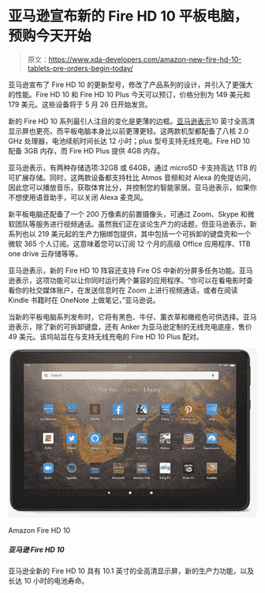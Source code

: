 # 亚马逊宣布新的 Fire HD 10 平板电脑，预购今天开始

> 原文：<https://www.xda-developers.com/amazon-new-fire-hd-10-tablets-pre-orders-begin-today/>

亚马逊宣布了 Fire HD 10 的更新型号，修改了产品系列的设计，并引入了更强大的性能。Fire HD 10 和 Fire HD 10 Plus 今天可以预订，价格分别为 149 美元和 179 美元。这些设备将于 5 月 26 日开始发货。

新的 Fire HD 10 系列最引人注目的变化是更薄的边框。[亚马逊表示](https://www.businesswire.com/news/home/20210427005712/en/Stay-Entertained-Connected-and-Productive-with-the-All-New-Fire-HD-10-and-Fire-HD-10-Plus)10 英寸全高清显示屏也更亮，而平板电脑本身比以前更薄更轻。这两款机型都配备了八核 2.0 GHz 处理器，电池续航时间长达 12 小时；plus 型号支持无线充电。Fire HD 10 配备 3GB 内存，而 Fire HD Plus 提供 4GB 内存。

亚马逊表示，有两种存储选项:32GB 或 64GB，通过 microSD 卡支持高达 1TB 的可扩展存储。同时，这两款设备都支持杜比 Atmos 音频和对 Alexa 的免提访问，因此您可以播放音乐，获取体育比分，并控制您的智能家居。亚马逊表示，如果你不想使用语音助手，可以关闭 Alexa 麦克风。

新平板电脑还配备了一个 200 万像素的前置摄像头，可通过 Zoom、Skype 和微软团队等服务进行视频通话。虽然我们正在谈论生产力的话题，但亚马逊表示，新系列也以 219 美元起的生产力捆绑包提供，其中包括一个可拆卸的键盘壳和一个微软 365 个人订阅。这意味着您可以订阅 12 个月的高级 Office 应用程序、1TB one drive 云存储等等。

亚马逊表示，新的 Fire HD 10 阵容还支持 Fire OS 中新的分屏多任务功能。亚马逊表示，这项功能可以让你同时运行两个兼容的应用程序。“你可以在看电影时查看你的社交媒体账户，在发送信息时在 Zoom 上进行视频通话，或者在阅读 Kindle 书籍时在 OneNote 上做笔记，”亚马逊说。

当新的平板电脑系列发布时，它将有黑色、牛仔、薰衣草和橄榄色可供选择。亚马逊表示，除了新的可拆卸键盘，还有 Anker 为亚马逊定制的无线充电底座，售价 49 美元。该坞站旨在与支持无线充电的 Fire HD 10 Plus 配对。

 <picture>![Amazon's all new Fire HD 10 features a 10.1-inch Full HD display, new productivity features, and up to 10 hours of battery life.](img/a4145e1cdaeb1676ccf4e1ef8578577c.png)</picture> 

Amazon Fire HD 10

##### 亚马逊 Fire HD 10

亚马逊全新的 Fire HD 10 具有 10.1 英寸的全高清显示屏，新的生产力功能，以及长达 10 小时的电池寿命。